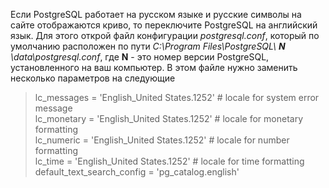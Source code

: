 Если PostgreSQL работает на русском языке и русские символы на сайте отображаются криво, то переключите PostgreSQL на 
английский язык. Для этого открой файл конфигурации *postgresql.conf*, который по умолчанию расположен по пути *C:\Program Files\PostgreSQL\ __N__ \data\postgresql.conf*, где **N** - это номер версии PostgreSQL, установленного на ваш компьютер. 
В этом файле нужно заменить несколько параметров на следующие
> lc_messages = 'English_United States.1252'	# locale for system error message  
> lc_monetary = 'English_United States.1252'	# locale for monetary formatting  
> lc_numeric = 'English_United States.1252'	# locale for number formatting  
> lc_time = 'English_United States.1252'		# locale for time formatting  
> default_text_search_config = 'pg_catalog.english'
